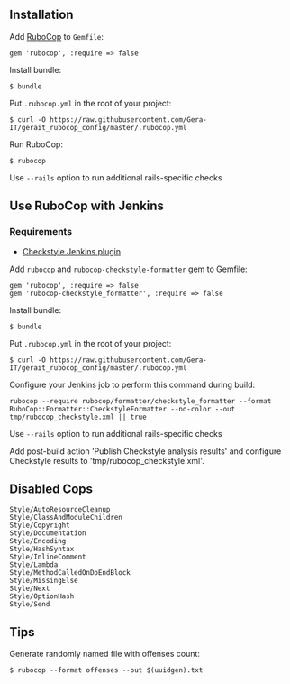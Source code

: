 ## Installation

Add [RuboCop](https://github.com/bbatsov/rubocop) to `Gemfile`:

```
gem 'rubocop', :require => false
```

Install bundle:

```
$ bundle
```

Put `.rubocop.yml` in the root of your project:

```
$ curl -O https://raw.githubusercontent.com/Gera-IT/gerait_rubocop_config/master/.rubocop.yml
```

Run RuboCop:
```
$ rubocop
```

Use `--rails` option to run additional rails-specific checks

## Use RuboCop with Jenkins

### Requirements

- [Checkstyle Jenkins plugin](https://wiki.jenkins-ci.org/display/JENKINS/Checkstyle+Plugin)

Add `rubocop` and `rubocop-checkstyle-formatter` gem to Gemfile:

```
gem 'rubocop', :require => false
gem 'rubocop-checkstyle_formatter', :require => false
```

Install bundle:

```
$ bundle
```

Put `.rubocop.yml` in the root of your project:

```
$ curl -O https://raw.githubusercontent.com/Gera-IT/gerait_rubocop_config/master/.rubocop.yml
```

Configure your Jenkins job to perform this command during build:

```
rubocop --require rubocop/formatter/checkstyle_formatter --format RuboCop::Formatter::CheckstyleFormatter --no-color --out tmp/rubocop_checkstyle.xml || true
```
Use `--rails` option to run additional rails-specific checks

Add post-build action 'Publish Checkstyle analysis results' and configure Checkstyle results to 'tmp/rubocop_checkstyle.xml'.

## Disabled Cops
```
Style/AutoResourceCleanup
Style/ClassAndModuleChildren
Style/Copyright
Style/Documentation
Style/Encoding
Style/HashSyntax
Style/InlineComment
Style/Lambda
Style/MethodCalledOnDoEndBlock
Style/MissingElse
Style/Next
Style/OptionHash
Style/Send
```

## Tips

Generate randomly named file with offenses count:
```
$ rubocop --format offenses --out $(uuidgen).txt
```
